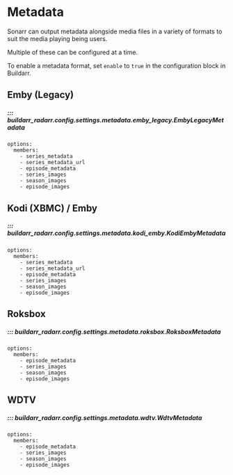 # Metadata

Sonarr can output metadata alongside media files in a variety of formats to suit the media playing being users.

Multiple of these can be configured at a time.

To enable a metadata format, set `enable` to `true` in the configuration block in Buildarr.

## Emby (Legacy)

##### ::: buildarr_radarr.config.settings.metadata.emby_legacy.EmbyLegacyMetadata
    options:
      members:
        - series_metadata
        - series_metadata_url
        - episode_metadata
        - series_images
        - season_images
        - episode_images


## Kodi (XBMC) / Emby

##### ::: buildarr_radarr.config.settings.metadata.kodi_emby.KodiEmbyMetadata
    options:
      members:
        - series_metadata
        - series_metadata_url
        - episode_metadata
        - series_images
        - season_images
        - episode_images

## Roksbox

##### ::: buildarr_radarr.config.settings.metadata.roksbox.RoksboxMetadata
    options:
      members:
        - episode_metadata
        - series_images
        - season_images
        - episode_images

## WDTV

##### ::: buildarr_radarr.config.settings.metadata.wdtv.WdtvMetadata
    options:
      members:
        - episode_metadata
        - series_images
        - season_images
        - episode_images

